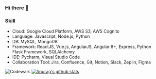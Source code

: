 ### Hi there 👋

### Skill
- Cloud: Google Cloud Platform, AWS S3, AWS Cognito
- Language: Javascript, Node.js, Python
- DB: MySQL, MongoDB
- Framework: ReactJS, Vue.js, AngularJS, Angular 8+, Express, Python Flask Framework, SQLAlchemy
- IDE: Pycharm, Visual Studio Code
- Collaboration Tool: Jira, Confluence, Git, Notion, Slack, Zeplin, Figma

![Codewars](https://github.r2v.ch/codewars?user=CianJS&stroke=%23BB432C)
[![Anurag's github stats](https://github-readme-stats.vercel.app/api?username=CianJS&theme=github_dark&show_icons=true&hide=issues&top_languages=true)](https://github.com/anuraghazra/github-readme-stats)
